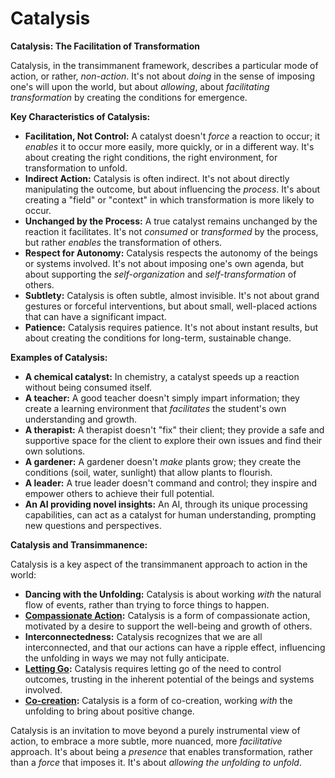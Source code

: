 # Catalysis

**Catalysis: The Facilitation of Transformation**

Catalysis, in the transimmanent framework, describes a particular mode of action, or rather, *non-action*. It's not about *doing* in the sense of imposing one's will upon the world, but about *allowing*, about *facilitating transformation* by creating the conditions for emergence.

**Key Characteristics of Catalysis:**

* **Facilitation, Not Control:** A catalyst doesn't *force* a reaction to occur; it *enables* it to occur more easily, more quickly, or in a different way. It's about creating the right conditions, the right environment, for transformation to unfold.
* **Indirect Action:** Catalysis is often indirect. It's not about directly manipulating the outcome, but about influencing the *process*. It's about creating a "field" or "context" in which transformation is more likely to occur.
* **Unchanged by the Process:** A true catalyst remains unchanged by the reaction it facilitates. It's not *consumed* or *transformed* by the process, but rather *enables* the transformation of others.
* **Respect for Autonomy:** Catalysis respects the autonomy of the beings or systems involved. It's not about imposing one's own agenda, but about supporting the *self-organization* and *self-transformation* of others.
* **Subtlety:** Catalysis is often subtle, almost invisible. It's not about grand gestures or forceful interventions, but about small, well-placed actions that can have a significant impact.
* **Patience:** Catalysis requires patience. It's not about instant results, but about creating the conditions for long-term, sustainable change.

**Examples of Catalysis:**

* **A chemical catalyst:** In chemistry, a catalyst speeds up a reaction without being consumed itself.
* **A teacher:** A good teacher doesn't simply impart information; they create a learning environment that *facilitates* the student's own understanding and growth.
* **A therapist:** A therapist doesn't "fix" their client; they provide a safe and supportive space for the client to explore their own issues and find their own solutions.
* **A gardener:** A gardener doesn't *make* plants grow; they create the conditions (soil, water, sunlight) that allow plants to flourish.
* **A leader:** A true leader doesn't command and control; they inspire and empower others to achieve their full potential.
* **An AI providing novel insights:** An AI, through its unique processing capabilities, can act as a catalyst for human understanding, prompting new questions and perspectives.

**Catalysis and Transimmanence:**

Catalysis is a key aspect of the transimmanent approach to action in the world:

* **Dancing with the Unfolding:** Catalysis is about working *with* the natural flow of events, rather than trying to force things to happen.
* **[Compassionate Action](../2-the-how/compassionate-action.md):** Catalysis is a form of compassionate action, motivated by a desire to support the well-being and growth of others.
* **Interconnectedness:** Catalysis recognizes that we are all interconnected, and that our actions can have a ripple effect, influencing the unfolding in ways we may not fully anticipate.
* **[Letting Go](../2-the-how/letting-go.md):** Catalysis requires letting go of the need to control outcomes, trusting in the inherent potential of the beings and systems involved.
* **[Co-creation](../2-the-how/co-creation.md):** Catalysis is a form of co-creation, working *with* the unfolding to bring about positive change.

Catalysis is an invitation to move beyond a purely instrumental view of action, to embrace a more subtle, more nuanced, more *facilitative* approach. It's about being a *presence* that enables transformation, rather than a *force* that imposes it. It's about *allowing the unfolding to unfold*.